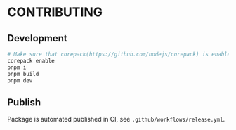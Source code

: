 # CONTRIBUTING

## Development

```bash
# Make sure that corepack(https://github.com/nodejs/corepack) is enabled.
corepack enable
pnpm i
pnpm build
pnpm dev
```

## Publish

Package is automated published in CI, see `.github/workflows/release.yml`.
